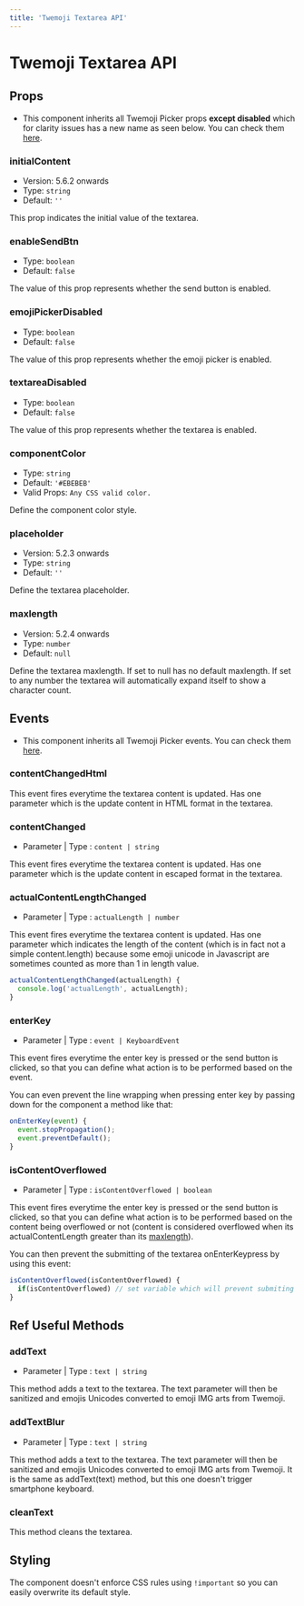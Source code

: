 ```yaml
---
title: 'Twemoji Textarea API'
---
```


# Twemoji Textarea API

## Props

- This component inherits all Twemoji Picker props **except disabled** which for clarity issues has a new name as seen below. You can check them [here](/docs/twemoji-picker-api#props).

### initialContent
- Version: 5.6.2 onwards
- Type: ``string``
- Default: ``''``

This prop indicates the initial value of the textarea.

### enableSendBtn
- Type: ``boolean``
- Default: ``false``

The value of this prop represents whether the send button is enabled.

### emojiPickerDisabled
- Type: ``boolean``
- Default: ``false``

The value of this prop represents whether the emoji picker is enabled.

### textareaDisabled
- Type: ``boolean``
- Default: ``false``

The value of this prop represents whether the textarea is enabled.

### componentColor
- Type: ``string``
- Default: ``'#EBEBEB'``
- Valid Props: ``Any CSS valid color.``

Define the component color style.

### placeholder
- Version: 5.2.3 onwards
- Type: ``string``
- Default: ``''``

Define the textarea placeholder.

### maxlength
- Version: 5.2.4 onwards
- Type: ``number``
- Default: ``null``

Define the textarea maxlength. If set to null has no default maxlength. If set to any number the textarea will automatically expand itself to show a character count.

## Events

- This component inherits all Twemoji Picker events. You can check them [here](/docs/twemoji-picker-api#events).

### contentChangedHtml

This event fires everytime the textarea content is updated. Has one parameter which is the update content in HTML format in the textarea.

### contentChanged
- Parameter | Type : ``content | string``

This event fires everytime the textarea content is updated. Has one parameter which is the update content in escaped format in the textarea.

### actualContentLengthChanged
- Parameter | Type : ``actualLength | number``

This event fires everytime the textarea content is updated. Has one parameter which indicates the length of the content (which is in fact not a simple content.length) because some emoji unicode in Javascript are sometimes counted as more than 1 in length value.

```js
actualContentLengthChanged(actualLength) {
  console.log('actualLength', actualLength);
}
```

### enterKey
- Parameter | Type : ``event | KeyboardEvent``

This event fires everytime the enter key is pressed or the send button is clicked, so that you can define what action is to be performed based on the event.

You can even prevent the line wrapping when pressing enter key by passing down for the component a method like that:
```js
onEnterKey(event) {
  event.stopPropagation();
  event.preventDefault();
}
```

### isContentOverflowed
- Parameter | Type : ``isContentOverflowed | boolean``

This event fires everytime the enter key is pressed or the send button is clicked, so that you can define what action is to be performed based on the content being overflowed or not (content is considered overflowed when its actualContentLength greater than its [maxlength](/docs/twemoji-picker-api#maxlength)).

You can then prevent the submitting of the textarea onEnterKeypress by using this event:
```js
isContentOverflowed(isContentOverflowed) {
  if(isContentOverflowed) // set variable which will prevent submiting of textarea
}
```

## Ref Useful Methods

### addText
- Parameter | Type : ``text | string``

This method adds a text to the textarea. The text parameter will then be sanitized and emojis Unicodes converted to emoji IMG arts from Twemoji.

### addTextBlur
- Parameter | Type : ``text | string``

This method adds a text to the textarea. The text parameter will then be sanitized and emojis Unicodes converted to emoji IMG arts from Twemoji. It is the same as addText(text) method, but this one doesn't trigger smartphone keyboard.

### cleanText

This method cleans the textarea.

## Styling

The component doesn't enforce CSS rules using `!important` so you can easily overwrite its default style.
